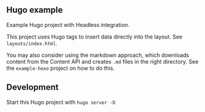 ## Hugo example

Example Hugo project with Headless integration.

This project uses Hugo tags to insert data directly into the layout. See `layouts/index.html`.

You may also consider using the markdown approach, which downloads content from the Content API and creates `.md` files in the right directory. See the `example-hexo` project on how to do this.

## Development

Start this Hugo project with `hugo server -D`